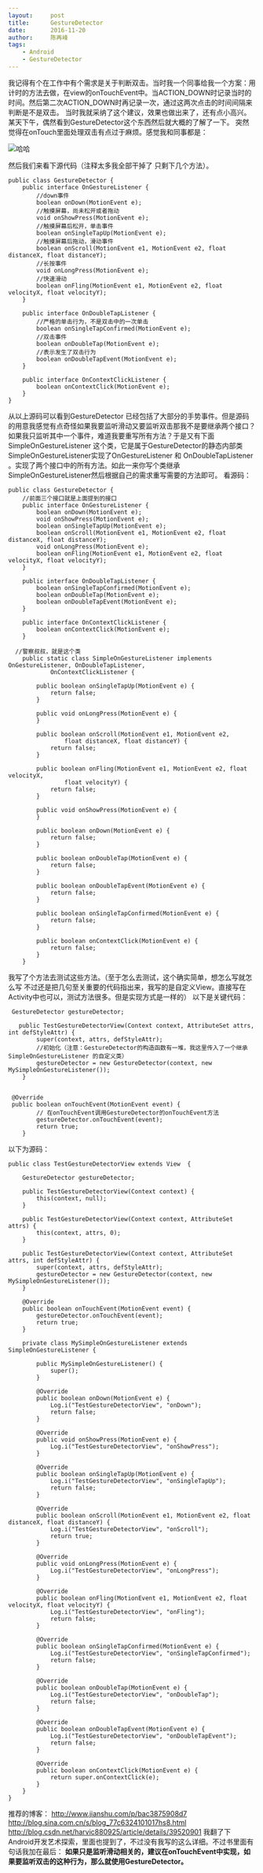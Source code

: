 ```yaml
---
layout:     post
title:      GestureDetector
date:       2016-11-20
author:     陈再峰
tags:
    - Android
	- GestureDetector
---   
```


我记得有个在工作中有个需求是关于判断双击。当时我一个同事给我一个方案：用计时的方法去做，在view的onTouchEvent中。当ACTION_DOWN时记录当时的时间。然后第二次ACTION_DOWN时再记录一次，通过这两次点击的时间间隔来判断是不是双击。 当时我就采纳了这个建议，效果也做出来了，还有点小高兴。
某天下午，偶然看到GestureDetector这个东西然后就大概的了解了一下。
突然觉得在onTouch里面处理双击有点过于麻烦。感觉我和同事都是：

![哈哈](http://upload-images.jianshu.io/upload_images/1930161-b5d69e5404205bf8.jpeg?imageMogr2/auto-orient/strip%7CimageView2/2/w/1240)

然后我们来看下源代码（注释太多我全部干掉了 只剩下几个方法）。
```
public class GestureDetector {
    public interface OnGestureListener {
        //down事件 
        boolean onDown(MotionEvent e);
        //触摸屏幕，尚未松开或者拖动 
        void onShowPress(MotionEvent e);
        //触摸屏幕后松开，单击事件 
        boolean onSingleTapUp(MotionEvent e);
        //触摸屏幕后拖动，滑动事件
        boolean onScroll(MotionEvent e1, MotionEvent e2, float distanceX, float distanceY);
        //长按事件
        void onLongPress(MotionEvent e);
        //快速滑动
        boolean onFling(MotionEvent e1, MotionEvent e2, float velocityX, float velocityY);
    }

    public interface OnDoubleTapListener {
        //严格的单击行为，不是双击中的一次单击
        boolean onSingleTapConfirmed(MotionEvent e);
        //双击事件
        boolean onDoubleTap(MotionEvent e);
        //表示发生了双击行为
        boolean onDoubleTapEvent(MotionEvent e);
    }

    public interface OnContextClickListener {
        boolean onContextClick(MotionEvent e);
    }
}
```
从以上源码可以看到GestureDetector 已经包括了大部分的手势事件。但是源码的用意我感觉有点奇怪如果我要监听滑动又要监听双击那我不是要继承两个接口？如果我只监听其中一个事件，难道我要重写所有方法？于是又有下面SimpleOnGestureListener 这个类，它是属于GestureDetector的静态内部类
SimpleOnGestureListener实现了OnGestureListener 和 OnDoubleTapListener 。实现了两个接口中的所有方法。如此一来你写个类继承SimpleOnGestureListener然后根据自己的需求重写需要的方法即可。
看源码：
```
public class GestureDetector {
    //前面三个接口就是上面提到的接口
    public interface OnGestureListener {
        boolean onDown(MotionEvent e);
        void onShowPress(MotionEvent e);
        boolean onSingleTapUp(MotionEvent e);
        boolean onScroll(MotionEvent e1, MotionEvent e2, float distanceX, float distanceY);
        void onLongPress(MotionEvent e);
        boolean onFling(MotionEvent e1, MotionEvent e2, float velocityX, float velocityY);
    }

    public interface OnDoubleTapListener {
        boolean onSingleTapConfirmed(MotionEvent e);
        boolean onDoubleTap(MotionEvent e);
        boolean onDoubleTapEvent(MotionEvent e);
    }
  
    public interface OnContextClickListener {
        boolean onContextClick(MotionEvent e);
    }

  //警察叔叔，就是这个类
    public static class SimpleOnGestureListener implements OnGestureListener, OnDoubleTapListener,
            OnContextClickListener {

        public boolean onSingleTapUp(MotionEvent e) {
            return false;
        }

        public void onLongPress(MotionEvent e) {
        }

        public boolean onScroll(MotionEvent e1, MotionEvent e2,
                float distanceX, float distanceY) {
            return false;
        }

        public boolean onFling(MotionEvent e1, MotionEvent e2, float velocityX,
                float velocityY) {
            return false;
        }

        public void onShowPress(MotionEvent e) {
        }

        public boolean onDown(MotionEvent e) {
            return false;
        }

        public boolean onDoubleTap(MotionEvent e) {
            return false;
        }

        public boolean onDoubleTapEvent(MotionEvent e) {
            return false;
        }

        public boolean onSingleTapConfirmed(MotionEvent e) {
            return false;
        }

        public boolean onContextClick(MotionEvent e) {
            return false;
        }
    }
```
我写了个方法去测试这些方法。（至于怎么去测试，这个确实简单，想怎么写就怎么写
不过还是把几句至关重要的代码指出来，我写的是自定义View。直接写在Activity中也可以，测试方法很多。但是实现方式是一样的）
以下是关键代码：
```
 GestureDetector gestureDetector;

   public TestGestureDetectorView(Context context, AttributeSet attrs, int defStyleAttr) {
        super(context, attrs, defStyleAttr);
        //初始化（注意：GestureDetector的构造函数有一堆，我这里传入了一个继承SimpleOnGestureListener 的自定义类）
        gestureDetector = new GestureDetector(context, new MySimpleOnGestureListener());
    }


 @Override
 public boolean onTouchEvent(MotionEvent event) {
        // 在onTouchEvent调用GestureDetector的onTouchEvent方法
        gestureDetector.onTouchEvent(event);
        return true;
    }
```
以下为源码：
```
public class TestGestureDetectorView extends View  {

    GestureDetector gestureDetector;

    public TestGestureDetectorView(Context context) {
        this(context, null);
    }

    public TestGestureDetectorView(Context context, AttributeSet attrs) {
        this(context, attrs, 0);
    }

    public TestGestureDetectorView(Context context, AttributeSet attrs, int defStyleAttr) {
        super(context, attrs, defStyleAttr);
        gestureDetector = new GestureDetector(context, new MySimpleOnGestureListener());
    }

    @Override
    public boolean onTouchEvent(MotionEvent event) {
        gestureDetector.onTouchEvent(event);
        return true;
    }

    private class MySimpleOnGestureListener extends SimpleOnGestureListener {

        public MySimpleOnGestureListener() {
            super();
        }

        @Override
        public boolean onDown(MotionEvent e) {
            Log.i("TestGestureDetectorView", "onDown");
            return false;
        }

        @Override
        public void onShowPress(MotionEvent e) {
            Log.i("TestGestureDetectorView", "onShowPress");
        }

        @Override
        public boolean onSingleTapUp(MotionEvent e) {
            Log.i("TestGestureDetectorView", "onSingleTapUp");
            return false;
        }

        @Override
        public boolean onScroll(MotionEvent e1, MotionEvent e2, float distanceX, float distanceY) {
            Log.i("TestGestureDetectorView", "onScroll");
            return true;
        }

        @Override
        public void onLongPress(MotionEvent e) {
            Log.i("TestGestureDetectorView", "onLongPress");
        }

        @Override
        public boolean onFling(MotionEvent e1, MotionEvent e2, float velocityX, float velocityY) {
            Log.i("TestGestureDetectorView", "onFling");
            return false;
        }

        @Override
        public boolean onSingleTapConfirmed(MotionEvent e) {
            Log.i("TestGestureDetectorView", "onSingleTapConfirmed");
            return false;
        }

        @Override
        public boolean onDoubleTap(MotionEvent e) {
            Log.i("TestGestureDetectorView", "onDoubleTap");
            return false;
        }

        @Override
        public boolean onDoubleTapEvent(MotionEvent e) {
            Log.i("TestGestureDetectorView", "onDoubleTapEvent");
            return false;
        }

        @Override
        public boolean onContextClick(MotionEvent e) {
            return super.onContextClick(e);
        }
    }
}

```
推荐的博客：
http://www.jianshu.com/p/bac3875908d7
http://blog.sina.com.cn/s/blog_77c6324101017hs8.html
http://blog.csdn.net/harvic880925/article/details/39520901
我翻了下Android开发艺术探索，里面也提到了，不过没有我写的这么详细。不过书里面有句话我加在最后：
**如果只是监听滑动相关的，建议在onTouchEvent中实现，如果要监听双击的这种行为，那么就使用GestureDetector。**
